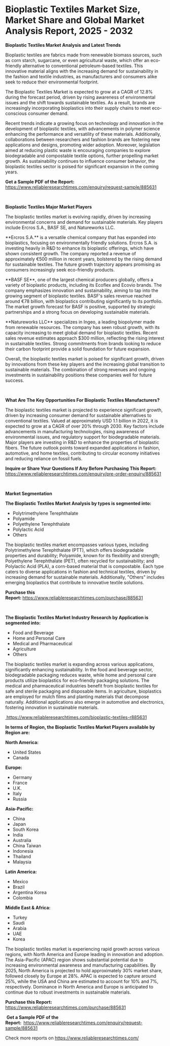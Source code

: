 <p><h1>Bioplastic Textiles Market Size, Market Share and Global Market Analysis Report, 2025 - 2032</h1></p><p><strong>Bioplastic Textiles Market Analysis and Latest Trends</strong></p>
<p><p>Bioplastic textiles are fabrics made from renewable biomass sources, such as corn starch, sugarcane, or even agricultural waste, which offer an eco-friendly alternative to conventional petroleum-based textiles. This innovative material aligns with the increasing demand for sustainability in the fashion and textile industries, as manufacturers and consumers alike seek to reduce their environmental footprint.</p><p>The Bioplastic Textiles Market is expected to grow at a CAGR of 12.8% during the forecast period, driven by rising awareness of environmental issues and the shift towards sustainable textiles. As a result, brands are increasingly incorporating bioplastics into their supply chains to meet eco-conscious consumer demand.</p><p>Recent trends indicate a growing focus on technology and innovation in the development of bioplastic textiles, with advancements in polymer science enhancing the performance and versatility of these materials. Additionally, collaborations between researchers and fashion brands are fostering new applications and designs, promoting wider adoption. Moreover, legislation aimed at reducing plastic waste is encouraging companies to explore biodegradable and compostable textile options, further propelling market growth. As sustainability continues to influence consumer behavior, the bioplastic textiles sector is poised for significant expansion in the coming years.</p></p>
<p><strong>Get a Sample PDF of the Report:&nbsp;</strong> <a href="https://www.reliableresearchtimes.com/enquiry/request-sample/885631?utm_campaign=3036&utm_medium=2&utm_source=Github&utm_content=ia&utm_term=01042025&utm_id=bioplastic-textiles">https://www.reliableresearchtimes.com/enquiry/request-sample/885631</a></p>
<p>&nbsp;</p>
<p><strong>Bioplastic Textiles Major Market Players</strong></p>
<p><p>The bioplastic textiles market is evolving rapidly, driven by increasing environmental concerns and demand for sustainable materials. Key players include Ercros S.A., BASF SE, and Natureworks LLC.</p><p>**Ercros S.A.** is a versatile chemical company that has expanded into bioplastics, focusing on environmentally friendly solutions. Ercros S.A. is investing heavily in R&D to enhance its bioplastic offerings, which have shown consistent growth. The company reported a revenue of approximately €500 million in recent years, bolstered by the rising demand for sustainable textiles. The future growth trajectory appears promising as consumers increasingly seek eco-friendly products.</p><p>**BASF SE**, one of the largest chemical producers globally, offers a variety of bioplastic products, including its Ecoflex and Ecovio brands. The company emphasizes innovation and sustainability, aiming to tap into the growing segment of bioplastic textiles. BASF's sales revenue reached around €78 billion, with bioplastics contributing significantly to its portfolio. The market growth forecast for BASF is positive, supported by strategic partnerships and a strong focus on developing sustainable materials.</p><p>**Natureworks LLC** specializes in Ingeo, a leading biopolymer made from renewable resources. The company has seen robust growth, with its capacity increasing to meet global demand for bioplastic textiles. Recent sales revenue estimates approach $300 million, reflecting the rising interest in sustainable textiles. Strong commitments from brands looking to reduce their carbon footprint provide a solid foundation for future expansion.</p><p>Overall, the bioplastic textiles market is poised for significant growth, driven by innovations from these key players and the increasing global transition to sustainable materials. The combination of strong revenues and ongoing investments in sustainability positions these companies well for future success.</p></p>
<p>&nbsp;</p>
<p><strong>What Are The Key Opportunities For Bioplastic Textiles Manufacturers?</strong></p>
<p><p>The bioplastic textiles market is projected to experience significant growth, driven by increasing consumer demand for sustainable alternatives to conventional textiles. Valued at approximately USD 1.1 billion in 2022, it is expected to grow at a CAGR of over 20% through 2030. Key factors include advancements in manufacturing technologies, rising awareness of environmental issues, and regulatory support for biodegradable materials. Major players are investing in R&D to enhance the properties of bioplastic fibers. The future outlook points toward expanded applications in fashion, automotive, and home textiles, contributing to circular economy initiatives and reducing reliance on fossil fuels.</p></p>
<p><strong>Inquire or Share Your Questions If Any Before Purchasing This Report:</strong> <a href="https://www.reliableresearchtimes.com/enquiry/pre-order-enquiry/885631?utm_campaign=3036&utm_medium=2&utm_source=Github&utm_content=ia&utm_term=01042025&utm_id=bioplastic-textiles">https://www.reliableresearchtimes.com/enquiry/pre-order-enquiry/885631</a></p>
<p>&nbsp;</p>
<p><strong>Market Segmentation</strong></p>
<p><strong>The Bioplastic Textiles Market Analysis by types is segmented into:</strong></p>
<p><ul><li>Polytrimethylene Terephthalate</li><li>Polyamide</li><li>Polyethylene Terephthalate</li><li>Polylactic Acid</li><li>Others</li></ul></p>
<p><p>The bioplastic textiles market encompasses various types, including Polytrimethylene Terephthalate (PTT), which offers biodegradable properties and durability; Polyamide, known for its flexibility and strength; Polyethylene Terephthalate (PET), often recycled for sustainability; and Polylactic Acid (PLA), a corn-based material that is compostable. Each type caters to diverse applications in fashion and technical textiles, driven by increasing demand for sustainable materials. Additionally, "Others" includes emerging bioplastics that contribute to innovative textile solutions.</p></p>
<p><strong>Purchase this Report:&nbsp;</strong><a href="https://www.reliableresearchtimes.com/purchase/885631?utm_campaign=3036&utm_medium=2&utm_source=Github&utm_content=ia&utm_term=01042025&utm_id=bioplastic-textiles">https://www.reliableresearchtimes.com/purchase/885631</a></p>
<p>&nbsp;</p>
<p><strong>The Bioplastic Textiles Market Industry Research by Application is segmented into:</strong></p>
<p><ul><li>Food and Beverage</li><li>Home and Personal Care</li><li>Medical and Pharmaceutical</li><li>Agriculture</li><li>Others</li></ul></p>
<p><p>The bioplastic textiles market is expanding across various applications, significantly enhancing sustainability. In the food and beverage sector, biodegradable packaging reduces waste, while home and personal care products utilize bioplastics for eco-friendly packaging solutions. The medical and pharmaceutical industries benefit from bioplastic textiles for safe and sterile packaging and disposable items. In agriculture, bioplastics are employed for mulch films and planting materials that decompose naturally. Additional applications also emerge in automotive and electronics, fostering innovation in sustainable materials.</p></p>
<p><a href="https://www.reliableresearchtimes.com/bioplastic-textiles-r885631?utm_campaign=3036&utm_medium=2&utm_source=Github&utm_content=ia&utm_term=01042025&utm_id=bioplastic-textiles">&nbsp;https://www.reliableresearchtimes.com/bioplastic-textiles-r885631</a></p>
<p><strong>In terms of Region, the Bioplastic Textiles Market Players available by Region are:</strong></p>
<p>
    <p> <strong> North America: </strong>
        <ul>
            <li>United States</li>
            <li>Canada</li>
        </ul>
        </p> 
    <p> <strong> Europe: </strong>
        <ul>
            <li>Germany</li>
            <li>France</li>
            <li>U.K.</li>
            <li>Italy</li>
            <li>Russia</li>
        </ul>
        </p> 
    <p> <strong> Asia-Pacific: </strong>
        <ul>
            <li>China</li>
            <li>Japan</li>
            <li>South Korea</li>
            <li>India</li>
            <li>Australia</li>
            <li>China Taiwan</li>
            <li>Indonesia</li>
            <li>Thailand</li>
            <li>Malaysia</li>
        </ul>
        </p> 
    <p> <strong> Latin America: </strong>
        <ul>
            <li>Mexico</li>
            <li>Brazil</li>
            <li>Argentina Korea</li>
            <li>Colombia</li>
        </ul>
        </p> 
    <p> <strong> Middle East & Africa: </strong>
        <ul>
            <li>Turkey</li>
            <li>Saudi</li>
            <li>Arabia</li>
            <li>UAE</li>
            <li>Korea</li>
        </ul>
    </p>
    </p>
<p><p>The bioplastic textiles market is experiencing rapid growth across various regions, with North America and Europe leading in innovation and adoption. The Asia-Pacific (APAC) region shows substantial potential due to increasing environmental awareness and manufacturing capabilities. By 2025, North America is projected to hold approximately 30% market share, followed closely by Europe at 28%. APAC is expected to capture around 25%, while the USA and China are estimated to account for 10% and 7%, respectively. Dominance in North America and Europe is anticipated to continue due to robust investments in sustainable materials.</p></p>
<p><strong>Purchase this Report: </strong><a href="https://www.reliableresearchtimes.com/purchase/885631?utm_campaign=3036&utm_medium=2&utm_source=Github&utm_content=ia&utm_term=01042025&utm_id=bioplastic-textiles">https://www.reliableresearchtimes.com/purchase/885631</a></p>
<p>&nbsp;<strong>Get a Sample PDF of the Report:&nbsp;&nbsp;</strong><a href="https://www.reliableresearchtimes.com/enquiry/request-sample/885631?utm_campaign=3036&utm_medium=2&utm_source=Github&utm_content=ia&utm_term=01042025&utm_id=bioplastic-textiles">https://www.reliableresearchtimes.com/enquiry/request-sample/885631</a></p>
<p><strong></strong></p>
<p>Check more reports on <a href="https://www.reliableresearchtimes.com/?utm_campaign=3036&utm_medium=2&utm_source=Github&utm_content=ia&utm_term=01042025&utm_id=bioplastic-textiles">https://www.reliableresearchtimes.com/</a></p>